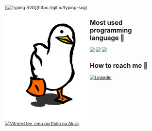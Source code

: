 [![Typing SVG](https://readme-typing-svg.demolab.com?font=Fira+Code&size=33&duration=4000&pause=1000&color=17F700&width=450&height=55&lines=Welcome+to+my+world!)](https://git.io/typing-svg)

<div>
  <img align="left" src="capa.gif" height=350px>
  
</div>
<div>
  <h2><b>Most used programming language 🚀</b></h2>
    <img src="https://img.shields.io/badge/C-00599C?style=for-the-badge&logo=c&logoColor=white">
    <img src="https://img.shields.io/badge/Rust-000000?style=for-the-badge&logo=rust&logoColor=white">
    <img src="https://img.shields.io/badge/JavaScript-F7DF1E?style=for-the-badge&logo=javascript&logoColor=black">

</div>
<div>
    <h2><b>How to reach me 📡</b></h2>
    <a href="https://www.linkedin.com/in/mfelipesoares/" target="_blank"><img height='30' src='https://img.shields.io/badge/LinkedIn-0077B5?style=for-the-badge&logo=linkedin&logoColor=white' alt='Linkedin'></a>
  <a href="https://cursos.alura.com.br/vitrinedev/mfelipesoares" target="_blank"><img src="https://img.shields.io/badge/vitrine.dev-07283F?style=for-the-badge" alt="Vitrine.Dev, meu portfólio na Alura"></a>
</div>

